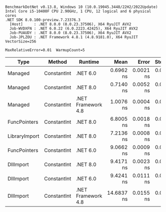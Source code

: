 ```

BenchmarkDotNet v0.13.8, Windows 10 (10.0.19045.3448/22H2/2022Update)
Intel Core i5-10400F CPU 2.90GHz, 1 CPU, 12 logical and 6 physical cores
.NET SDK 8.0.100-preview.7.23376.3
  [Host]     : .NET 8.0.0 (8.0.23.37506), X64 RyuJIT AVX2
  Job-WVDXFN : .NET 6.0.22 (6.0.2223.42425), X64 RyuJIT AVX2
  Job-PUAUDY : .NET 8.0.0 (8.0.23.37506), X64 RyuJIT AVX2
  Job-JPLZOU : .NET Framework 4.8.1 (4.8.9181.0), X64 RyuJIT VectorSize=256

MaxRelativeError=0.01  WarmupCount=5  

```
| Type          | Method      | Runtime            | Mean       | Error     | StdDev    | Median     | Min        | Max        | Allocated |
|-------------- |------------ |------------------- |-----------:|----------:|----------:|-----------:|-----------:|-----------:|----------:|
| Managed       | ConstantInt | .NET 6.0           |  0.6962 ns | 0.0021 ns | 0.0019 ns |  0.6962 ns |  0.6934 ns |  0.7001 ns |         - |
| Managed       | ConstantInt | .NET 8.0           |  0.7140 ns | 0.0052 ns | 0.0049 ns |  0.7155 ns |  0.6978 ns |  0.7173 ns |         - |
| Managed       | ConstantInt | .NET Framework 4.8 |  1.0076 ns | 0.0004 ns | 0.0004 ns |  1.0075 ns |  1.0072 ns |  1.0083 ns |         - |
| FuncPointers  | ConstantInt | .NET 8.0           |  6.8005 ns | 0.0018 ns | 0.0015 ns |  6.7998 ns |  6.7988 ns |  6.8030 ns |         - |
| LibraryImport | ConstantInt | .NET 8.0           |  7.2136 ns | 0.0008 ns | 0.0006 ns |  7.2135 ns |  7.2125 ns |  7.2147 ns |         - |
| FuncPointers  | ConstantInt | .NET 6.0           |  9.0662 ns | 0.0009 ns | 0.0007 ns |  9.0663 ns |  9.0652 ns |  9.0677 ns |         - |
| DllImport     | ConstantInt | .NET 8.0           |  9.4171 ns | 0.0023 ns | 0.0019 ns |  9.4162 ns |  9.4154 ns |  9.4215 ns |         - |
| DllImport     | ConstantInt | .NET 6.0           |  9.4241 ns | 0.0111 ns | 0.0103 ns |  9.4181 ns |  9.4162 ns |  9.4427 ns |         - |
| DllImport     | ConstantInt | .NET Framework 4.8 | 14.6837 ns | 0.0155 ns | 0.0145 ns | 14.6783 ns | 14.6616 ns | 14.7126 ns |         - |
